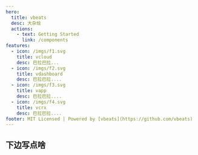 ```yaml
---
hero:
  title: vbeats
  desc: 大杂烩
  actions:
    - text: Getting Started
      link: /components
features:
  - icon: /imgs/f1.svg
    title: vcloud
    desc: 巴拉巴拉...
  - icon: /imgs/f2.svg
    title: vdashboard
    desc: 巴拉巴拉....
  - icon: /imgs/f3.svg
    title: vapp
    desc: 巴拉巴拉....
  - icon: /imgs/f4.svg
    title: vcrx
    desc: 巴拉巴拉....
footer: MIT Licensed | Powered by [vbeats](https://github.com/vbeats)
---
```


## 下边写点啥

